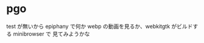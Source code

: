 # pgo

test が無いから epiphany で何か webp の動画を見るか、webkitgtk がビルドする minibrowser で
見てみようかな 


<!-- vim: set tw=90 filetype=markdown : -->
